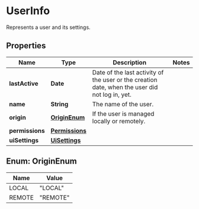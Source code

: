 

# UserInfo

Represents a user and its settings.

## Properties

Name | Type | Description | Notes
------------ | ------------- | ------------- | -------------
**lastActive** | **Date** | Date of the last activity of the user or the creation date, when the user did not log in, yet. | 
**name** | **String** | The name of the user. | 
**origin** | [**OriginEnum**](#OriginEnum) | If the user is managed locally or remotely. | 
**permissions** | [**Permissions**](Permissions.md) |  | 
**uiSettings** | [**UiSettings**](UiSettings.md) |  | 



## Enum: OriginEnum

Name | Value
---- | -----
LOCAL | &quot;LOCAL&quot;
REMOTE | &quot;REMOTE&quot;




